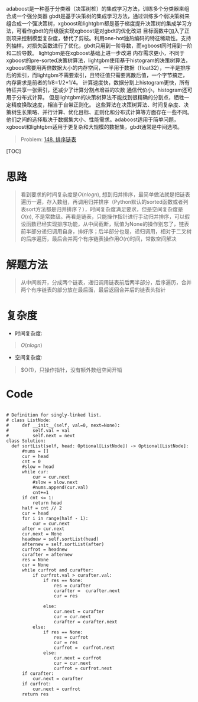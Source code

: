 adaboost是一种基于分类器（决策树桩）的集成学习方法，训练多个分类器来组合成一个强分类器
gbdt是基于决策树的集成学习方法，通过训练多个弱决策树来组合成一个强决策树，xgboost和lightgbm都是基于梯度提升决策树的集成学习方法，可看作gbdt的升级版实现​​
xgboost是对gbdt的优化改进
         目标函数中加入了正则项来控制模型复杂度，替代了剪枝。利用one-hot独热编码的特征稀疏性。支持列抽样。对损失函数进行了优化，gbdt只用到一阶导数，而xgboost同时用到一阶和二阶导数。
lightgbm是在xgboost基础上进一步改进
         内存需求更小，不同于xgboost的pre-sorted决策树算法，lightgbm使用基于histogram的决策树算法，xgboost需要用两倍数据大小的内存空间，一半用于数据（float32），一半是排序后的索引，而lightgbm不需要索引，且特征值只需要离散后值，一个字节搞定，内存需求是前者的1/8=1/2*1/4。
        计算速度快，数据分割上histogram更快，所有特征共享一张索引，还减少了计算分割点增益的次数
        通信代价小，histogram还可用于分布式计算。
        但是lightgbm的决策树算法不能找到很精确的分割点，牺牲一定精度换取速度，相当于自带正则化。
这些算法在决策树算法、时间复杂度、决策树生长策略、并行计算、优化目标、正则化和分布式计算等方面存在一些不同。他们之间的选择取决于数据集大小、性能需求。adaboost适用于简单问题，xgboost和lightgbm适用于更复杂和大规模的数据集，gbdt通常是中间选项。​



> Problem: [148. 排序链表](https://leetcode.cn/problems/sort-list/description/)

  [TOC]
  
  # 思路
  > 看到要求的时间复杂度是$O(nlogn)$, 想到归并排序，最简单做法就是把链表遍历一遍，存入数组，再调用归并排序（Python默认的sorted函数或者列表sort方法都是归并排序？），时间复杂度满足要求，但是空间复杂度是$O(n)$, 不是常数级。再看是链表，只能操作指针进行手动归并排序，可以假设函数已经实现排序功能，从中间截断，赋值为None的操作别忘了，链表前半部分递归调用自身，排好序；后半部分也是，递归调用，相对于二叉树的后序遍历，最后合并两个有序链表操作用$O(n)$时间，常数空间解决
  
  # 解题方法
  > 从中间断开，分成两个链表，递归调用链表前后两半部分，后序遍历，合并两个有序链表的部分放在最后面，最后返回合并后的链表头指针
  
  # 复杂度
  - 时间复杂度: 
  > $O(nlogn)$
  
  - 空间复杂度: 
  > $O(1)，只操作指针，没有额外数组空间开销
  


  # Code
  ```Python3 []
  
  # Definition for singly-linked list.
# class ListNode:
#     def __init__(self, val=0, next=None):
#         self.val = val
#         self.next = next
class Solution:
    def sortList(self, head: Optional[ListNode]) -> Optional[ListNode]:
        #nums = []
        cur = head
        cnt = 0
        #slow = head
        while cur:
            cur = cur.next
            #slow = slow.next
            #nums.append(cur.val)
            cnt+=1
        if cnt <= 1:
            return head
        half = cnt // 2
        cur = head
        for i in range(half - 1):
            cur = cur.next
        after = cur.next
        cur.next = None
        headnew = self.sortList(head)
        afternew = self.sortList(after)
        curfrot = headnew
        curafter = afternew 
        res = None
        cur = None
        while curfrot and curafter:
            if curfrot.val > curafter.val:
                if res == None:
                    res = curafter
                    curafter =  curafter.next
                    cur = res

                else:
                    cur.next = curafter
                    cur = cur.next
                    curafter = curafter.next
            else:
                if res == None:
                    res = curfrot
                    cur = res
                    curfrot =  curfrot.next
                else:
                    cur.next = curfrot
                    cur = cur.next
                    curfrot = curfrot.next
        if curafter:
            cur.next = curafter
        if curfrot:
            cur.next = curfrot
        return res
        
        
  ```
  